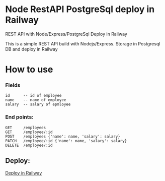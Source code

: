 # Node RestAPI PostgreSql deploy in Railway
REST API with Node/Express/PostgreSql Deploy in Railway


This is a simple REST API build with Nodejs/Express.
Storage in Postgresql DB and deploy in Railway

# How to use

### Fields
```
id      -- id of employee
name    -- name of employee
salary  -- salary of epmloyee
```

### End points:
```
GET     /employees
GET     /employee/:id
POST    /employees {'name': name, 'salary': salary}
PATCH   /employee/:id {'name': name, 'salary': salary}
DELETE  /employee/:id
```

## Deploy:
<a href="https://nodeapipostgresqldeploy-production.up.railway.app/api/employees" target="_blank">Deploy in Railway</a>